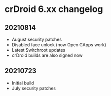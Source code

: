 # crDroid 6.xx changelog

## 20210814
- August security patches
- Disabled face unlock (now Open GApps work)
- Latest Switchroot updates
- crDroid builds are also signed now

## 20210723
- Initial build
- July security patches
